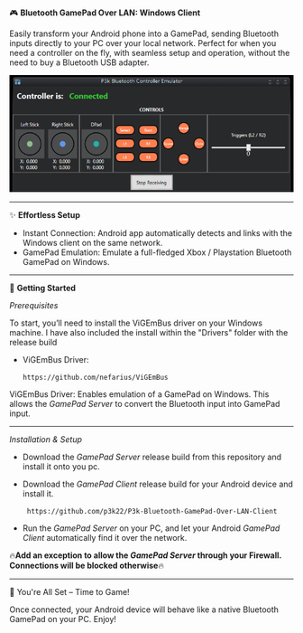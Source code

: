 ﻿🎮 **Bluetooth GamePad Over LAN: Windows Client**

Easily transform your Android phone into a GamePad, sending Bluetooth inputs directly to your PC over your local network. Perfect for when you need a controller on the fly, with seamless setup and operation, without the need to buy a Bluetooth USB adapter.

![Screenshot of the App](Untitled-2.png)


---

✨ **Effortless Setup**

- Instant Connection: Android app automatically detects and links with the Windows client on the same network.
- GamePad Emulation: Emulate a full-fledged Xbox / Playstation Bluetooth GamePad on Windows.

--- 

🚀 **Getting Started**

*Prerequisites*

To start, you’ll need to install the ViGEmBus driver on your Windows machine. 
I have also included the install within the "Drivers" folder with the release build

- ViGEmBus Driver:   
   
      https://github.com/nefarius/ViGEmBus

ViGEmBus Driver: Enables emulation of a GamePad on Windows. This allows the *GamePad Server* to convert the Bluetooth input into GamePad input.

---

*Installation & Setup*

- Download the *GamePad Server* release build from this repository and install it onto you pc.
  
- Download the *GamePad Client* release build for your Android device and install it.
      
       https://github.com/p3k22/P3k-Bluetooth-GamePad-Over-LAN-Client
       
- Run the *GamePad Server* on your PC, and let your Android *GamePad Client* automatically find it over the network.

    
🔥**Add an exception to allow the *GamePad Server* through your Firewall. Connections will be blocked otherwise**🔥 
   
---

🎉 You're All Set – Time to Game!

Once connected, your Android device will behave like a native Bluetooth GamePad on your PC.
Enjoy!
